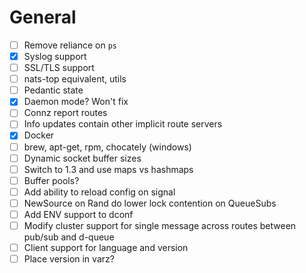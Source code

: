 
# General

- [ ] Remove reliance on `ps`
- [X] Syslog support
- [ ] SSL/TLS support
- [ ] nats-top equivalent, utils
- [ ] Pedantic state
- [X] Daemon mode? Won't fix
- [ ] Connz report routes
- [ ] Info updates contain other implicit route servers
- [X] Docker
- [ ] brew, apt-get, rpm, chocately (windows)
- [ ] Dynamic socket buffer sizes
- [ ] Switch to 1.3 and use maps vs hashmaps
- [ ] Buffer pools?
- [ ] Add ability to reload config on signal
- [ ] NewSource on Rand do lower lock contention on QueueSubs
- [ ] Add ENV support to dconf
- [ ] Modify cluster support for single message across routes between pub/sub and d-queue
- [ ] Client support for language and version
- [ ] Place version in varz?
